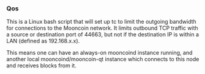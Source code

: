 ### Qos ###

This is a Linux bash script that will set up tc to limit the outgoing bandwidth for connections to the Mooncoin network. It limits outbound TCP traffic with a source or destination port of 44663, but not if the destination IP is within a LAN (defined as 192.168.x.x).

This means one can have an always-on mooncoind instance running, and another local mooncoind/mooncoin-qt instance which connects to this node and receives blocks from it.
